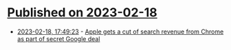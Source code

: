# [Published on 2023-02-18](index.md)

* [2023-02-18, 17:49:23](https://news.ycombinator.com/item?id=34849083) - [Apple gets a cut of search revenue from Chrome as part of secret Google deal](https://9to5mac.com/2023/02/17/google-apple-chrome-search-revenue/)
